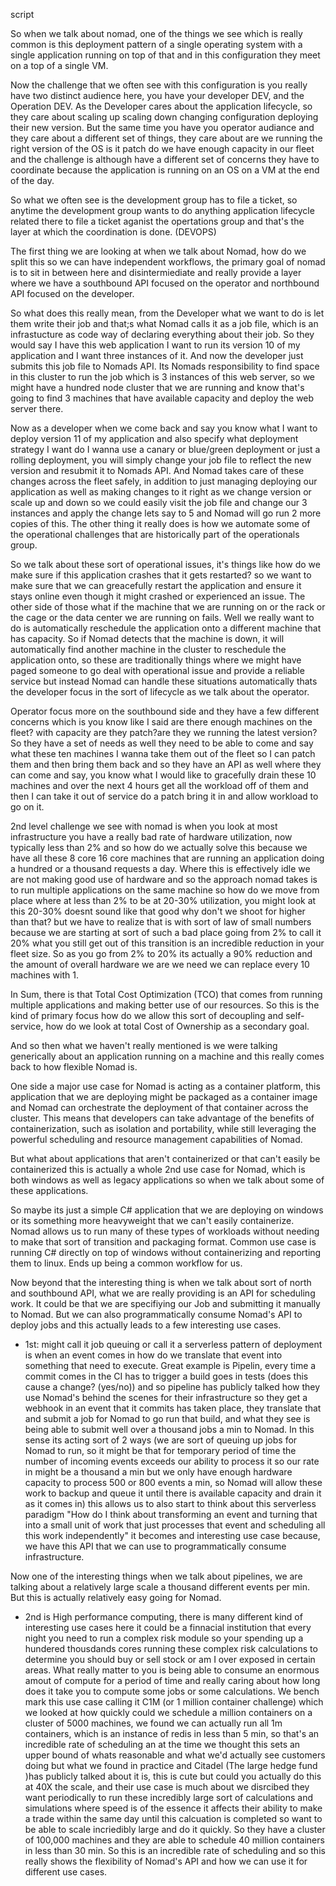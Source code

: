 script

So when we talk about nomad, one of the things we see which is really common is this deployment pattern of a single operating system with a single application running on top of that and in this configuration they meet on a top of a single VM.

Now the challenge that we often see with this configuration is you really have two distinct audience here, you have your developer DEV, and the Operation DEV. As the Developer cares about the application lifecycle, so they care about scaling up scaling down changing configuration deploying their new version. But the same time you have you operator audiance and they care about a different set of things, they care about are we running the right version of the OS is it patch do we have enough capacity in our fleet and the challenge is although have a different set of concerns they have to coordinate because the application is running on an OS on a VM at the end of the day.

So what we often see is the development group has to file a ticket, so anytime the development group wants to do anything application lifecycle related there to file a ticket aganist the opertations group and that's the layer at which the coordination is done. (DEVOPS)

The first thing we are looking at when we talk about Nomad, how do we split this so we can have independent workflows, the primary goal of nomad is to sit in between here and disintermiediate and really provide a layer where we have a southbound API focused on the operator and northbound API focused on the developer.

So what does this really mean, from the Developer what we want to do is let them write their job and that;s what Nomad calls it as a job file, which is an infrastucture as code way of declaring everything about their job. So they would say I have this web application I want to run its version 10 of my application and I want three instances of it. And now the developer just submits this job file to Nomads API. Its Nomads responsibility to find space in this cluster to run the job which is 3 instances of this web server, so we might have a hundred node cluster that we are running and know that's going to find 3 machines that have available capacity and deploy the web server there.

Now as a developer when we come back and say you know what I want to deploy version 11 of my application and also specify what deployment strategy I want do I wanna use a canary or blue/green deployment or just a rolling deployment, you will simply change your job file to reflect the new version and resubmit it to Nomads API. And Nomad takes care of these changes across the fleet safely, in addition to just managing deploying our application as well as making changes to it right as we change version or scale up and down so we could easily visit the job file and change our 3 instances and apply the change lets say to 5 and Nomad will go run 2 more copies of this. The other thing it really does is how we automate some of the operational challenges that are historically part of the operationals group. 

So we talk about these sort of operational issues, it's things like how do we make sure if this application crashes that it gets restarted? so we want to make sure that we can greacefully restart the application and ensure it stays online even though it might crashed or experienced an issue. The other side of those what if the machine that we are running on or the rack or the cage or the data center we are running on fails. Well we really want to do is automatically reschedule the application onto a different machine that has capacity. So if Nomad detects that the machine is down, it will automatically find another machine in the cluster to reschedule the application onto, so these are traditionally things where we might have paged someone to go deal with operational issue and provide a reliable service but instead Nomad can handle these situations automatically thats the developer focus in the sort of lifecycle as we talk about the operator.

Operator focus more on the southbound side and they have a few different concerns which is you know like I said are there enough machines on the fleet? with capacity are they patch?are they we running the latest version? So they have a set of needs as well they need to be able to come and say what these ten machines I wanna take them out of the fleet so I can patch them and then bring them back and so they have an API as well where they can come and say, you know what I would like to gracefully drain these 10 machines and over the next 4 hours get all the workload off of them and then I can take it out of service do a patch bring it in and allow workload to go on it.

2nd level challenge we see with nomad is when you look at most infrastructure you have a really bad rate of hardware utilization, now typically less than 2% and so how do we actually solve this because we have all these 8 core 16 core machines that are running an application doing a hundred or a thousand requests a day. Where this is effectively idle we are not making good use of hardware and so the approach nomad takes is to run multiple applications on the same machine so how do we move from place where at less than 2% to be at 20-30% utilization, you might look at this 20-30% doesnt sound like that good why don't we shoot for higher than that?
but we have to realize that is with sort of law of small numbers because we are starting at sort of such a bad place going from 2% to call it 20% what you still get out of this transition is an incredible reduction in your fleet size. So as you go from 2% to 20% its actually a 90% reduction and the amount of overall hardware we are we need we can replace every 10 machines with 1. 

In Sum, there is that Total Cost Optimization (TCO) that comes from running multiple applications and making better use of our resources. So this is the kind of primary focus how do we allow this sort of decoupling and self-service, how do we look at total Cost of Ownership as a secondary goal.

And so then what we haven't really mentioned is we were talking generically about an application running on a machine and this really comes back to how flexible Nomad is.

One side a major use case for Nomad is acting as a container platform, this application that we are deploying might be packaged as a container image and Nomad can orchestrate the deployment of that container across the cluster. This means that developers can take advantage of the benefits of containerization, such as isolation and portability, while still leveraging the powerful scheduling and resource management capabilities of Nomad. 

But what about applications that aren't containerized or that can't easily be containerized this is actually a whole 2nd use case for Nomad, which is both windows as well as legacy applications so when we talk about some of these applications.

So maybe its just a simple C# application that we are deploying on windows or its something more heavyweight that we can't easily containerize. Nomad allows us to run many of these types of workloads without needing to make that sort of transition and packaging format. Common use case is running C# directly on top of windows without containerizing and reporting them to linux. Ends up being a common workflow for us.

Now beyond that the interesting thing is when we talk about sort of north and southbound API, what we are really providing is an API for scheduling work. It could be that we are specifiying our Job and submitting it manually to Nomad. But we can also programmatically consume Nomad's API to deploy jobs and this actually leads to a few interesting use cases. 
- 1st: might call it job queuing or call it a serverless pattern of deployment is when an event comes in how do we translate that event into something that need to execute. Great example is Pipelin, every time a commit comes in the CI has to trigger a build goes in tests (does this cause a change? (yes/no)) and so pipeline has publicly talked how they use Nomad's behind the scenes for their infrastructure so they get a webhook in an event that it commits has taken place, they translate that and submit a job for Nomad to go run that build, and what they see is being able to submit well over a thousand jobs a min to Nomad. In this sense its acting sort of 2 ways (we are sort of queuing up jobs for Nomad to run, so it might be that for temporary period of time the number of incoming events exceeds our ability to process it so our rate in might be a thousand a min but we only have enough hardware capacity to process 500 or 800 events a min, so Nomad will allow these work to backup and queue it until there is available capacity and drain it as it comes in) this allows us to also start to think about this serverless paradigm "How do I think about transforming an event and turning that into a small unit of work that just processes that event and scheduling all this work independently" it becomes and interesting use case because, we have this API that we can use to programmatically consume infrastructure. 

Now one of the interesting things when we talk about pipelines, we are talking about a relatively large scale a thousand different events per min. But this is actually relatively easy going for Nomad.

- 2nd is High performance computing, there is many different kind of interesting use cases here it could be a finnacial institution that every night you need to run a complex risk module so your spending up a hundered thousdands cores running these complex risk calculations to determine you should buy or sell stock or am I over exposed in certain areas. What really matter to you is being able to consume an enormous amout of compute for a period of time  and really caring about how long does it take you to compute some jobs or some calculations. We bench mark this use case calling it C1M (or 1 million container challenge) which we looked at how quickly could we schedule a million containers on a cluster of 5000 machines, we found we can actually run all 1m containers, which is an instance of redis in less than 5 min, so that's an incredible rate of scheduling an at the time we thought this sets an upper bound of whats reasonable and what we'd actually see customers doing but what we found in practice and Citadel (The large hedge fund )has publicly talked about it is, this is cute but could you actually do this at 40X the scale, and their use case is much about we disrcibed they want periodically to run these incredibly large sort of calculations and simulations where speed is of the essence it affects their ability to make a trade within the same day until this calcuation is completed so want to be able to scale incriedibly large and do it quickly. So they have a cluster of 100,000 machines and they are able to schedule 40 million containers in less than 30 min. So this is an incredible rate of scheduling and so this really shows the flexibility of Nomad's API and how we can use it for different use cases.






